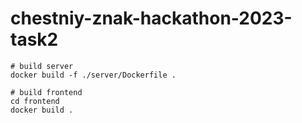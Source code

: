 # chestniy-znak-hackathon-2023-task2

```shell
# build server
docker build -f ./server/Dockerfile .

# build frontend
cd frontend
docker build .
```